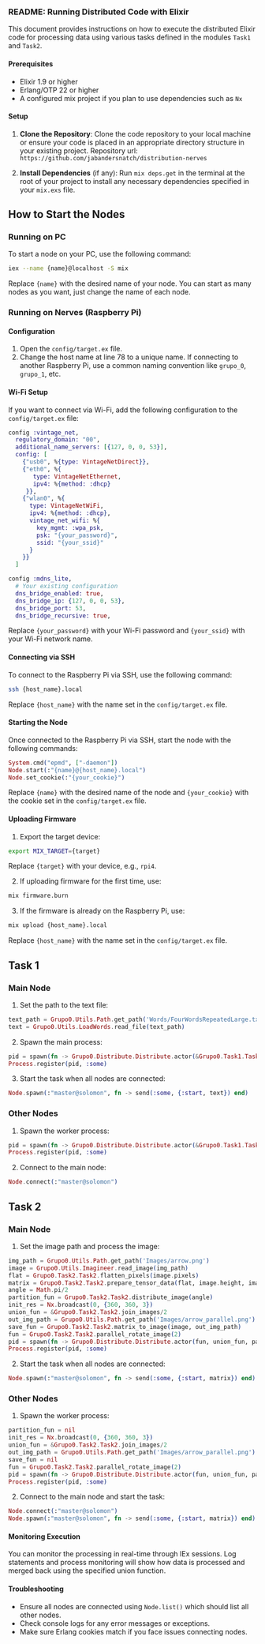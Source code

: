 ### README: Running Distributed Code with Elixir

This document provides instructions on how to execute the distributed Elixir code for processing data using various tasks defined in the modules `Task1` and `Task2`.

#### Prerequisites

- Elixir 1.9 or higher
- Erlang/OTP 22 or higher
- A configured mix project if you plan to use dependencies such as `Nx`

#### Setup

1. **Clone the Repository**:
   Clone the code repository to your local machine or ensure your code is placed in an appropriate directory structure in your existing project.
   Repository url: `https://github.com/jabandersnatch/distribution-nerves`

2. **Install Dependencies** (if any):
   Run `mix deps.get` in the terminal at the root of your project to install any necessary dependencies specified in your `mix.exs` file.

## How to Start the Nodes

### Running on PC

To start a node on your PC, use the following command:

```bash
iex --name {name}@localhost -S mix
```

Replace `{name}` with the desired name of your node. You can start as many nodes as you want, just change the name of each node.

### Running on Nerves (Raspberry Pi)

#### Configuration

1. Open the `config/target.ex` file.
2. Change the host name at line 78 to a unique name. If connecting to another Raspberry Pi, use a common naming convention like `grupo_0`, `grupo_1`, etc.

#### Wi-Fi Setup

If you want to connect via Wi-Fi, add the following configuration to the `config/target.ex` file:

```elixir
config :vintage_net,
  regulatory_domain: "00",
  additional_name_servers: [{127, 0, 0, 53}],
  config: [
    {"usb0", %{type: VintageNetDirect}},
    {"eth0", %{
       type: VintageNetEthernet,
       ipv4: %{method: :dhcp}
     }},
    {"wlan0", %{
      type: VintageNetWiFi,
      ipv4: %{method: :dhcp},
      vintage_net_wifi: %{
        key_mgmt: :wpa_psk,
        psk: "{your_password}",
        ssid: "{your_ssid}"
      }
    }}
  ]

config :mdns_lite,
  # Your existing configuration
  dns_bridge_enabled: true,
  dns_bridge_ip: {127, 0, 0, 53},
  dns_bridge_port: 53,
  dns_bridge_recursive: true,
```

Replace `{your_password}` with your Wi-Fi password and `{your_ssid}` with your Wi-Fi network name.

#### Connecting via SSH

To connect to the Raspberry Pi via SSH, use the following command:

```bash
ssh {host_name}.local
```

Replace `{host_name}` with the name set in the `config/target.ex` file.

#### Starting the Node

Once connected to the Raspberry Pi via SSH, start the node with the following commands:

```elixir
System.cmd("epmd", ["-daemon"])
Node.start(:"{name}@{host_name}.local")
Node.set_cookie(:"{your_cookie}")
```

Replace `{name}` with the desired name of the node and `{your_cookie}` with the cookie set in the `config/target.ex` file.

#### Uploading Firmware

1. Export the target device:

```bash
export MIX_TARGET={target}
```

Replace `{target}` with your device, e.g., `rpi4`.

2. If uploading firmware for the first time, use:

```bash
mix firmware.burn
```

3. If the firmware is already on the Raspberry Pi, use:

```bash
mix upload {host_name}.local
```

Replace `{host_name}` with the name set in the `config/target.ex` file.

## Task 1

### Main Node

1. Set the path to the text file:

```elixir
text_path = Grupo0.Utils.Path.get_path('Words/FourWordsRepeatedLarge.txt')
text = Grupo0.Utils.LoadWords.read_file(text_path)
```

2. Spawn the main process:

```elixir
pid = spawn(fn -> Grupo0.Distribute.Distribute.actor(&Grupo0.Task1.Task1.count_para/1, &Grupo0.Task1.Task1.union_fun/2, &Grupo0.Task1.Task1.partition_fun/2, %{}, :some) end)
Process.register(pid, :some)
```

3. Start the task when all nodes are connected:

```elixir
Node.spawn(:"master@solomon", fn -> send(:some, {:start, text}) end)
```

### Other Nodes

1. Spawn the worker process:

```elixir
pid = spawn(fn -> Grupo0.Distribute.Distribute.actor(&Grupo0.Task1.Task1.count_para/1, &Grupo0.Task1.Task1.union_fun/2, &Grupo0.Task1.Task1.partition_fun/2, %{}, :some) end)
Process.register(pid, :some)
```

2. Connect to the main node:

```elixir
Node.connect(:"master@solomon")
```

## Task 2

### Main Node

1. Set the image path and process the image:

```elixir
img_path = Grupo0.Utils.Path.get_path('Images/arrow.png')
image = Grupo0.Utils.Imagineer.read_image(img_path)
flat = Grupo0.Task2.Task2.flatten_pixels(image.pixels)
matrix = Grupo0.Task2.Task2.prepare_tensor_data(flat, image.height, image.width)
angle = Math.pi/2
partition_fun = Grupo0.Task2.Task2.distribute_image(angle)
init_res = Nx.broadcast(0, {360, 360, 3})
union_fun = &Grupo0.Task2.Task2.join_images/2
out_img_path = Grupo0.Utils.Path.get_path('Images/arrow_parallel.png')
save_fun = Grupo0.Task2.Task2.matrix_to_image(image, out_img_path)
fun = Grupo0.Task2.Task2.parallel_rotate_image(2)
pid = spawn(fn -> Grupo0.Distribute.Distribute.actor(fun, union_fun, partition_fun, init_res, :some, save_fun) end)
Process.register(pid, :some)
```

2. Start the task when all nodes are connected:

```elixir
Node.spawn(:"master@solomon", fn -> send(:some, {:start, matrix}) end)
```

### Other Nodes

1. Spawn the worker process:

```elixir
partition_fun = nil
init_res = Nx.broadcast(0, {360, 360, 3})
union_fun = &Grupo0.Task2.Task2.join_images/2
out_img_path = Grupo0.Utils.Path.get_path('Images/arrow_parallel.png')
save_fun = nil
fun = Grupo0.Task2.Task2.parallel_rotate_image(2)
pid = spawn(fn -> Grupo0.Distribute.Distribute.actor(fun, union_fun, partition_fun, init_res, :some, save_fun) end)
Process.register(pid, :some)
```

2. Connect to the main node and start the task:

```elixir
Node.connect(:"master@solomon")
Node.spawn(:"master@solomon", fn -> send(:some, {:start, matrix}) end)
```

#### Monitoring Execution

You can monitor the processing in real-time through IEx sessions. Log statements and process monitoring will show how data is processed and merged back using the specified union function.

#### Troubleshooting

- Ensure all nodes are connected using `Node.list()` which should list all other nodes.
- Check console logs for any error messages or exceptions.
- Make sure Erlang cookies match if you face issues connecting nodes.
